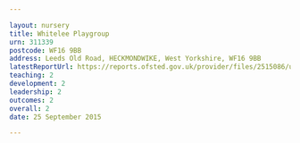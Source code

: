 ```yaml
---

layout: nursery
title: Whitelee Playgroup
urn: 311339
postcode: WF16 9BB
address: Leeds Old Road, HECKMONDWIKE, West Yorkshire, WF16 9BB
latestReportUrl: https://reports.ofsted.gov.uk/provider/files/2515086/urn/311339.pdf
teaching: 2
development: 2
leadership: 2
outcomes: 2
overall: 2
date: 25 September 2015

---
```

